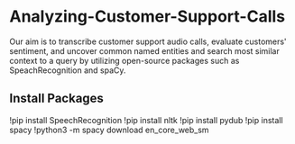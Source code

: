 # Analyzing-Customer-Support-Calls
Our aim is to transcribe customer support audio calls, evaluate customers' sentiment, and uncover common named entities and search most similar context to a query by utilizing open-source packages such as SpeachRecognition and spaCy.


## Install Packages

!pip install SpeechRecognition
!pip install nltk
!pip install pydub
!pip install spacy
!python3 -m spacy download en_core_web_sm
